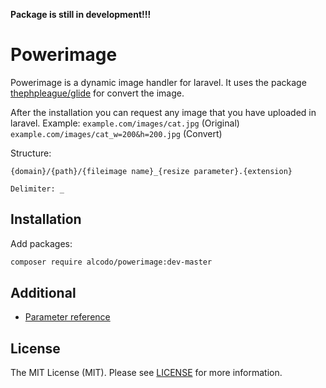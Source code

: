 **Package is still in development!!!**

# Powerimage
Powerimage is a dynamic image handler for laravel. It uses the package [thephpleague/glide](https://github.com/thephpleague/glide) for convert the image. 

After the installation you can request any image that you have uploaded in laravel. Example:
```example.com/images/cat.jpg``` (Original)     
```example.com/images/cat_w=200&h=200.jpg``` (Convert)  

Structure:
```
{domain}/{path}/{fileimage name}_{resize parameter}.{extension}

Delimiter: _
```

## Installation

Add packages:
```bash
composer require alcodo/powerimage:dev-master
```

## Additional

- [Parameter reference](http://glide.thephpleague.com/1.0/api/quick-reference/)

## License

The MIT License (MIT). Please see [LICENSE](https://github.com/alcodo/powerimage/blob/master/LICENSE) for more information.

